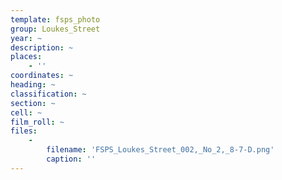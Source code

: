 ```yaml
---
template: fsps_photo
group: Loukes_Street
year: ~
description: ~
places:
    - ''
coordinates: ~
heading: ~
classification: ~
section: ~
cell: ~
film_roll: ~
files:
    -
        filename: 'FSPS_Loukes_Street_002,_No_2,_8-7-D.png'
        caption: ''
---
```

